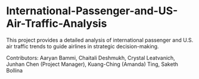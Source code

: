 # International-Passenger-and-US-Air-Traffic-Analysis
This project provides a detailed analysis of international passenger and U.S. air traffic trends to guide airlines in strategic decision-making.

Contributors: Aaryan Bammi, Chaitali Deshmukh, Crystal Leatvanich, Junhan Chen (Project Manager), Kuang-Ching (Amanda) Ting, Saketh Bollina
